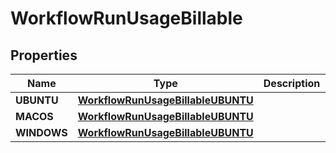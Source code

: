 

# WorkflowRunUsageBillable


## Properties

| Name | Type | Description | Notes |
|------------ | ------------- | ------------- | -------------|
|**UBUNTU** | [**WorkflowRunUsageBillableUBUNTU**](WorkflowRunUsageBillableUBUNTU.md) |  |  [optional] |
|**MACOS** | [**WorkflowRunUsageBillableUBUNTU**](WorkflowRunUsageBillableUBUNTU.md) |  |  [optional] |
|**WINDOWS** | [**WorkflowRunUsageBillableUBUNTU**](WorkflowRunUsageBillableUBUNTU.md) |  |  [optional] |



